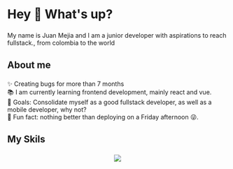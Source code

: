 <h1 align="left">Hey 👋 What's up?</h1>

###

<p align="left">My name is Juan Mejia and I am a junior developer with aspirations to reach fullstack., from colombia to the world</p>

###

<h2 align="left">About me</h2>

###

<p align="left">✨  Creating bugs for more than 7 months<br>📚 I am currently learning frontend development, mainly react and vue.<br>🎯 Goals: Consolidate myself as a good fullstack developer, as well as a mobile developer, why not?<br>🎲 Fun fact: nothing better than deploying on a Friday afternoon 😜.</p>

###

<h2 align="left">My Skils</h2>

###

<p align="center">
  <a href="https://skillicons.dev">
    <img src="https://skillicons.dev/icons?i=py,mongodb,selenium,fastapi,react,vue,docker," />
  </a>
</p>

###
